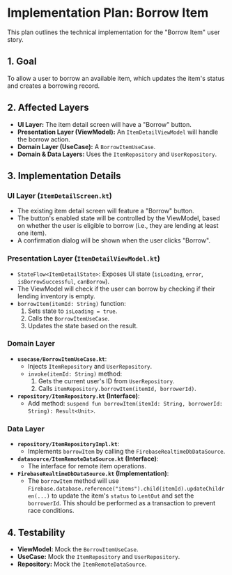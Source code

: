 # Implementation Plan: Borrow Item

This plan outlines the technical implementation for the "Borrow Item" user story.

## 1. Goal

To allow a user to borrow an available item, which updates the item's status and creates a borrowing record.

## 2. Affected Layers

*   **UI Layer:** The item detail screen will have a "Borrow" button.
*   **Presentation Layer (ViewModel):** An `ItemDetailViewModel` will handle the borrow action.
*   **Domain Layer (UseCase):** A `BorrowItemUseCase`.
*   **Domain & Data Layers:** Uses the `ItemRepository` and `UserRepository`.

## 3. Implementation Details

### UI Layer (`ItemDetailScreen.kt`)

*   The existing item detail screen will feature a "Borrow" button.
*   The button's enabled state will be controlled by the ViewModel, based on whether the user is eligible to borrow (i.e., they are lending at least one item).
*   A confirmation dialog will be shown when the user clicks "Borrow".

### Presentation Layer (`ItemDetailViewModel.kt`)

*   `StateFlow<ItemDetailState>`: Exposes UI state (`isLoading`, `error`, `isBorrowSuccessful`, `canBorrow`).
*   The ViewModel will check if the user can borrow by checking if their lending inventory is empty.
*   `borrowItem(itemId: String)` function:
    1.  Sets state to `isLoading = true`.
    2.  Calls the `BorrowItemUseCase`.
    3.  Updates the state based on the result.

### Domain Layer

*   **`usecase/BorrowItemUseCase.kt`**:
    *   Injects `ItemRepository` and `UserRepository`.
    *   `invoke(itemId: String)` method:
        1.  Gets the current user's ID from `UserRepository`.
        2.  Calls `itemRepository.borrowItem(itemId, borrowerId)`.
*   **`repository/ItemRepository.kt` (Interface)**:
    *   Add method: `suspend fun borrowItem(itemId: String, borrowerId: String): Result<Unit>`.

### Data Layer

*   **`repository/ItemRepositoryImpl.kt`**:
    *   Implements `borrowItem` by calling the `FirebaseRealtimeDbDataSource`.
*   **`datasource/ItemRemoteDataSource.kt` (Interface)**:
    *   The interface for remote item operations.
*   **`FirebaseRealtimeDbDataSource.kt` (Implementation)**:
    *   The `borrowItem` method will use `Firebase.database.reference("items").child(itemId).updateChildren(...)` to update the item's `status` to `LentOut` and set the `borrowerId`. This should be performed as a transaction to prevent race conditions.

## 4. Testability

*   **ViewModel:** Mock the `BorrowItemUseCase`.
*   **UseCase:** Mock the `ItemRepository` and `UserRepository`.
*   **Repository:** Mock the `ItemRemoteDataSource`.
